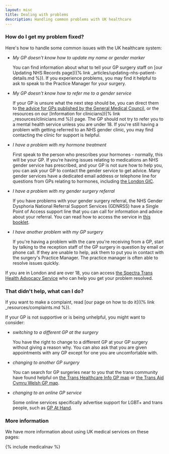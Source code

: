 ```yaml
---
layout: misc
title: Dealing with problems
description: Handling common problems with UK healthcare
---
```


### How do I get my problem fixed?

Here's how to handle some common issues with the UK healthcare system:

- *My GP doesn't know how to update my name or gender marker*

    You can find information about what to tell your GP surgery staff on [our Updating NHS Records page]({% link _articles/updating-nhs-patient-details.md %}). If you experience problems, you may find it helpful to ask to speak to the Practice Manager for your surgery.

- *My GP doesn't know how to refer me to a gender service*

    If your GP is unsure what the next step should be, you can direct them to [the advice for GPs published by the General Medical Council](https://www.gmc-uk.org/ethical-guidance/ethical-hub/trans-healthcare#mental-health-and-bridging-prescriptions), or the resources on our [Information for clinicians]({% link _resources/clinicians.md %}) page. The GP should not try to refer you to a mental health service unless you are under 18. If you're still having a problem with getting referred to an NHS gender clinic, you may find contacting the clinic for support is helpful. 

- *I have a problem with my hormone treatment*

    First speak to the person who prescribes your hormones - normally, this will be your GP. If you’re having issues relating to medications an NHS gender service has prescribed, and your GP is not sure how to help you, you can ask your GP to contact the gender service to get advice. Many gender services have a dedicated email address or telephone line for questions from GPs relating to hormones, including [the London GIC](https://gic.nhs.uk/gp-support/gps-contacting-the-gic-endocrine-team/).

- *I have a problem with my gender surgery referral*

    If you have problems with your gender surgery referral, the NHS Gender Dysphoria National Referral Support Services (GDNRSS) have a Single Point of Access support line that you can call for information and advice about your referral. You can read how to access the service in [this booklet](https://cavuhb.nhs.wales/files/specialised-medicine/welsh-gender-service/v2-gender-dysphoria-about-us-booklet-pdf/).

- *I have another problem with my GP surgery*

    If you're having a problem with the care you're receiving from a GP, start by talking to the reception staff of the GP surgery in question by email or phone call. If they are unable to help, ask them to put you in contact with the surgery's Practice Manager. The practice manager is often able to resolve issues quickly.

If you are in London and are over 18, you can access [the Spectra Trans Health Advocacy Service](https://spectra-london.org.uk/trans-services/trans-health-advocacy/) who can help you get your problem resolved.

### That didn't help, what can I do?

If you want to make a complaint, read [our page on how to do it]({% link _resources/complaints.md %}).

If your GP is not supportive or is being unhelpful, you might want to consider:

- *switching to a different GP at the surgery*

    You have the right to change to a different GP at your GP surgery without giving a reason why. You can also ask that you are given appointments with any GP except for one you are uncomfortable with.

- *changing to another GP surgery*

    You can search for GP surgeries near to you that the trans community have found helpful on [the Trans Healthcare Info GP map](https://www.transhealthcareintel.com/trans-friendly-gps) or [the Trans Aid Cymru Welsh GP map](https://transaid.cymru/our-projects/#gpmap).

- *changing to an online GP service*

    Some online services specifically advertise support for LGBT+ and trans people, such as [GP At Hand](https://www.babylonhealth.com/en-gb/lgbtq).

### More information

We have more information about using UK medical services on these pages:

{% include medicalnav %}